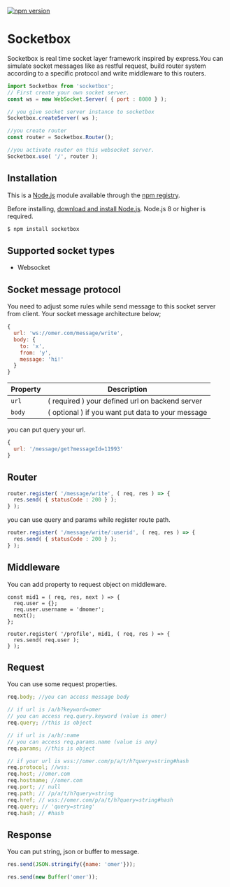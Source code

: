 [![npm version](https://badge.fury.io/js/socketbox.svg)](https://badge.fury.io/js/socketbox)
# Socketbox
Socketbox is real time socket layer framework inspired by express.You can simulate socket messages like as restful request, build router system according to a specific protocol and write middleware to this routers.

```js
import Socketbox from 'socketbox';
// First create your own socket server.
const ws = new WebSocket.Server( { port : 8080 } );

// you give socket server instance to socketbox
Socketbox.createServer( ws );

//you create router
const router = Socketbox.Router();

//you activate router on this websocket server.
Socketbox.use( '/', router );
```

## Installation
This is a [Node.js](https://nodejs.org/en/) module available through the
[npm registry](https://www.npmjs.com/).

Before installing, [download and install Node.js](https://nodejs.org/en/download/).
Node.js 8 or higher is required.

```bash
$ npm install socketbox
```

## Supported socket types
 * Websocket

## Socket message protocol
You need to adjust some rules while send message to this socket server from client. Your socket message architecture below;

```js
{
  url: 'ws://omer.com/message/write',
  body: {
    to: 'x',
    from: 'y',
    message: 'hi!'
  }
}
```
Property | Description
---------|------------
`url`    | ( required ) your defined url on backend server
`body`   | ( optional ) if you want put data to your message

you can put query your url.
```js
{
  url: '/message/get?messageId=11993'
}
```

## Router 
```js
router.register( '/message/write', ( req, res ) => {
  res.send( { statusCode : 200 } );
} );
```
you can use query and params while register route path.
```js
router.register( '/message/write/:userid', ( req, res ) => {
  res.send( { statusCode : 200 } );
} );
```
## Middleware
You can add property to request object on middleware.
```
const mid1 = ( req, res, next ) => {
  req.user = {};
  req.user.username = 'dmomer';
  next();
};

router.register( '/profile', mid1, ( req, res ) => {
  res.send( req.user );
} );
```

## Request
You can use some request properties.
```js
req.body; //you can access message body

// if url is /a/b?keyword=omer
// you can access req.query.keyword (value is omer)
req.query; //this is object

// if url is /a/b/:name
// you can access req.params.name (value is any) 
req.params; //this is object

// if your url is wss://omer.com/p/a/t/h?query=string#hash
req.protocol; //wss:
req.host; //omer.com
req.hostname; //omer.com
req.port; // null
req.path; // /p/a/t/h?query=string
req.href; // wss://omer.com/p/a/t/h?query=string#hash
req.query; // 'query=string'
req.hash; // #hash
```
## Response
You can put string, json or buffer to message.
```js
res.send(JSON.stringify({name: 'omer'}));

res.send(new Buffer('omer'));
```
